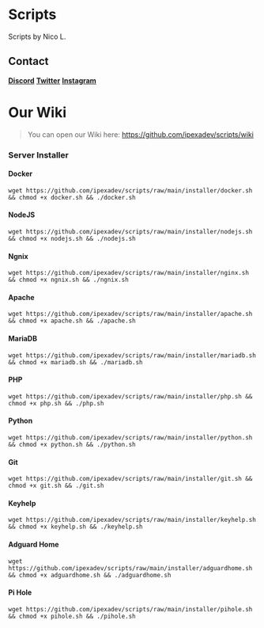 # Scripts
Scripts by Nico L.

## Contact
**[Discord](https://discord.gg/sJyV76utga)**
**[Twitter](https://twitter.com/@nilasystemtweet)**
**[Instagram](https://instagram.com/nla.insta)**


# Our Wiki
> You can open our Wiki here:
https://github.com/ipexadev/scripts/wiki



### Server Installer

#### Docker
```
wget https://github.com/ipexadev/scripts/raw/main/installer/docker.sh && chmod +x docker.sh && ./docker.sh
```


#### NodeJS
```
wget https://github.com/ipexadev/scripts/raw/main/installer/nodejs.sh && chmod +x nodejs.sh && ./nodejs.sh
```

#### Ngnix
```
wget https://github.com/ipexadev/scripts/raw/main/installer/nginx.sh && chmod +x ngnix.sh && ./ngnix.sh
```

#### Apache
```
wget https://github.com/ipexadev/scripts/raw/main/installer/apache.sh && chmod +x apache.sh && ./apache.sh
```

#### MariaDB
```
wget https://github.com/ipexadev/scripts/raw/main/installer/mariadb.sh && chmod +x mariadb.sh && ./mariadb.sh
```

#### PHP
```
wget https://github.com/ipexadev/scripts/raw/main/installer/php.sh && chmod +x php.sh && ./php.sh
```

#### Python
```
wget https://github.com/ipexadev/scripts/raw/main/installer/python.sh && chmod +x python.sh && ./python.sh
```

#### Git
```
wget https://github.com/ipexadev/scripts/raw/main/installer/git.sh && chmod +x git.sh && ./git.sh
```

#### Keyhelp
```
wget https://github.com/ipexadev/scripts/raw/main/installer/keyhelp.sh && chmod +x keyhelp.sh && ./keyhelp.sh
```

#### Adguard Home
```
wget https://github.com/ipexadev/scripts/raw/main/installer/adguardhome.sh && chmod +x adguardhome.sh && ./adguardhome.sh
```

#### Pi Hole
```
wget https://github.com/ipexadev/scripts/raw/main/installer/pihole.sh && chmod +x pihole.sh && ./pihole.sh
```
